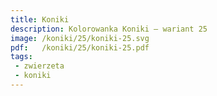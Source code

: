 ```yaml
---
title: Koniki
description: Kolorowanka Koniki – wariant 25
image: /koniki/25/koniki-25.svg
pdf:   /koniki/25/koniki-25.pdf
tags:
 - zwierzeta
 - koniki
---
```

